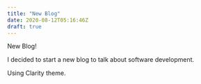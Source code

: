 ```yaml
---
title: "New Blog"
date: 2020-08-12T05:16:46Z
draft: true
---
```


New Blog!

I decided to start a new blog to talk about software development.

Using Clarity theme.
